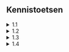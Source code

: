 
 ## Kennistoetsen ##

<details><summary>1.1</summary>
</details>

<details><summary>1.2</summary>

### Syntaxis antwoorden ###
[Question] - [Answer]

- Wat is een Call to Undefined function-error?
  - Wanneer eer een niet bestaande functie gedefineerd.

- Wat is de `phpinfo`-function?
  - Dan krijg je info over de actuele PHP versie die op je computer zit.

- Waar kun je Apache-server-fouten traceren?
  - In `php_error.log`.
 
- Wat is de root-map van Apache-server?
  -  htdocs.

- Benoem alle error-logs van **XAMPP**.
  - **Apache:** `error.log`, **PHP:** `php_error_log`, **MySQL:** `mysql_error.log`.

- Wat is een **CMS**?
  - **CMS** Content Management System is een software om web-applicaties te creëren en te managen met weinig of geen programmeerervaring.

- Wat is Joomla?
  - een **CMS** programma.

- Wat is syntaxis?
  - Een syntaxis is een structuur en de reels van een commando's in een computerprogrammeertaal.

- Wat doet de `echo`-opdracht?
  - De echo opdracht wordt gebruikt om de output te weergeven.

- Waar kunne we een **PHP**-script embedden in een **HTML**-script?
  - Zolang het een `.php` file is, overal.

</details>

<details><summary>1.3</summary>

- `$auto2`
  - juist

- `$auto's`
  - onjuist

- `$auto/onderdelen`
  - onjuist

- `$thuis&tuin`
  - onjuist

- `$naw`
  - juist

- `$n-a-w`
  - onjuist

- `$n_a_w`
  - juist

- `$$auto`
  - onjuist

- `$autoKleur`
  - juist

</details>

<details><summary>1.4</summary>

### Syntaxis antwoorden ###
[Code] - [Answer]

- [$type=gettype($tarief);]
  - [double]

</details>